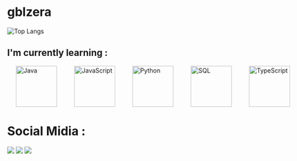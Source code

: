# gblzera

![Top Langs](https://github-readme-stats.vercel.app/api/top-langs/?username=gblzera&layout=compact&langs_count=10&theme=dark)

## I'm currently learning :


  <div style="display: flex; justify-content: space-around; align-items: center; width: 80%;">
    <img src="https://upload.wikimedia.org/wikipedia/en/3/30/Java_programming_language_logo.svg" alt="Java" style="height: 95px; margin: 0 20px;">
    <img src="https://upload.wikimedia.org/wikipedia/commons/6/6a/JavaScript-logo.png" alt="JavaScript" style="height: 95px; margin: 0 20px;">
    <img src="https://upload.wikimedia.org/wikipedia/commons/c/c3/Python-logo-notext.svg" alt="Python" style="height: 95px; margin: 0 20px;">
    <img src="https://banner2.cleanpng.com/20180330/zle/avid709mg.webp" alt="SQL" style="height: 95px; margin: 0 20px;">
    <img src="https://upload.wikimedia.org/wikipedia/commons/4/4c/Typescript_logo_2020.svg" alt="TypeScript" style="height: 95px; margin: 0 20px;">
  </div>

  # Social Midia :

<div> 
  <a href="https://www.instagram.com/gabrielheni_/" target="_blank"><img src="https://img.shields.io/badge/-Instagram-%23E4405F?style=for-the-badge&logo=instagram&logoColor=white" target="_blank"></a>
  <a href = "mailto:gabriel.kpaz@gmail.com"><img src="https://img.shields.io/badge/-Gmail-%23333?style=for-the-badge&logo=gmail&logoColor=white" target="_blank"></a>
  <a href="https://www.linkedin.com/in/gabriel-paz-347935324/" target="_blank"><img src="https://img.shields.io/badge/-LinkedIn-%230077B5?style=for-the-badge&logo=linkedin&logoColor=white" target="_blank"></a> 
  
</div>



